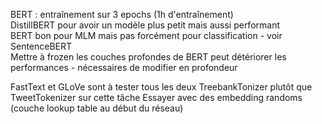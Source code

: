 BERT : entraînement sur 3 epochs (1h d'entraînement) <br>
DistillBERT pour avoir un modèle plus petit mais aussi performant <br>
BERT bon pour MLM mais pas forcément pour classification - voir SentenceBERT <br>
Mettre à frozen les couches profondes de BERT peut détériorer les performances - nécessaires de modifier en profondeur <br>

FastText et GLoVe sont à tester tous les deux
TreebankTonizer plutôt que TweetTokenizer sur cette tâche
Essayer avec des embedding randoms (couche lookup table au début du réseau)